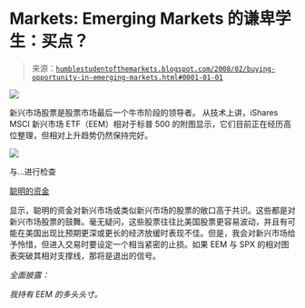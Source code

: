 <!--yml

分类：未分类

日期：2024-05-18 01:13:30

-->

# Markets: Emerging Markets 的谦卑学生：买点？

> 来源：[`humblestudentofthemarkets.blogspot.com/2008/02/buying-opportunity-in-emerging-markets.html#0001-01-01`](https://humblestudentofthemarkets.blogspot.com/2008/02/buying-opportunity-in-emerging-markets.html#0001-01-01)

![](https://blogger.googleusercontent.com/img/b/R29vZ2xl/AVvXsEgwQ5_5zzs8SGMRtDXV7a1mrqLRHf8ZfkVCMvkuQv_MuQ1GDrtfvZ0pe4AbgER_sPIra3oTHRw65AcCjLEUMAOEHpJokvIHN-3ta1H1yH6wLD_mHJPiDxMuziR0NinwMKgZRYy50PeXwNjq/s1600-h/EEM+vs+SPX.JPG)

新兴市场股票是股票市场最后一个牛市阶段的领导者。 从技术上讲，iShares MSCI 新兴市场 ETF（EEM）相对于标普 500 的附图显示，它们目前正在经历高位整理，但相对上升趋势仍然保持完好。

![](https://blogger.googleusercontent.com/img/b/R29vZ2xl/AVvXsEgx9Q4k4kO2j5xzlXsoRX9FC9A9jFiXWnbZsyssXqLYBA0tTo7dbgdlgQ9sAygtujb9HL1tBCYUV7CDkj54mrnjoh2SVvqrwbSeiTqTci-p_Y5p08yPS7BFhgat95OanKTgGhN29kWW-rKB/s1600-h/Smart+Fund+EM.JPG)

与...进行检查

[聪明的资金](http://humblestudentofthemarkets.blogspot.com/2008/02/smart-money-postured-for-recession.html)

显示，聪明的资金对新兴市场或类似新兴市场的股票的敞口高于共识。这些都是对新兴市场股票的鼓舞。毫无疑问，这些股票往往比美国股票更容易波动，并且有可能在美国出现比预期更深或更长的经济放缓时表现不佳。但是，我会对新兴市场给予怜惜，但进入交易时要设定一个相当紧密的止损。如果 EEM 与 SPX 的相对图表突破其相对支撑线，那将是退出的信号。

*全面披露：*

*我持有 EEM 的多头头寸。*
